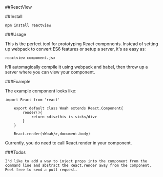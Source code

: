 ##ReactView

##Install

	npm install reactview

###Usage

This is the perfect tool for prototyping React components. 
Instead of setting up webpack to convert ES6 features or setup a server, it's as easy as:

    reactview component.jsx

It'll automagically compile it using webpack and babel, then throw up a server where you can view your component.

###Example

The example component looks like:

    import React from 'react'

		export default class Woah extends React.Component{
			render(){
				return <div>this is sick</div>
			}
		}

		React.render(<Woah/>,document.body)

Currently, you do need to call React.render in your component.

###Todos

	I'd like to add a way to inject props into the component from the command line and abstract the React.render away from the component.
	Feel free to send a pull request.